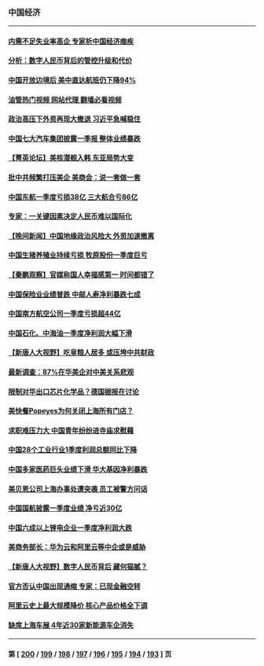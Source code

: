 ### 中国经济
---
#### [内需不足失业率高企 专家析中国经济痼疾](../../pages/ncid283/n13983976.md?04300445) 
#### [分析：数字人民币背后的管控升级和代价](../../pages/ncid283/n13984387.md?04300445) 
#### [中国开放边境后 美中直达航班仍下降94%](../../pages/ncid283/n13984142.md?04300445) 
#### [油管热门视频 网站代理 翻墙必看视频](http://138.2.39.72:81/youtube.html?epic-marker?04300445)
#### [政治高压下外资再现大撤退 习近平急喊稳住](../../pages/ncid283/n13984135.md?04300445) 
#### [中国七大汽车集团披露一季报 整体业绩暴跌](../../pages/ncid283/n13984011.md?04300445) 
#### [【菁英论坛】美核潜舰入韩 东亚局势大变](../../pages/ncid283/n13984009.md?04300445) 
#### [批中共频繁打压美企 美商会：说一套做一套](../../pages/ncid283/n13983961.md?04300445) 
#### [中国东航一季度亏损38亿 三大航合亏86亿](../../pages/ncid283/n13983922.md?04300445) 
#### [专家：一关键因素决定人民币难以国际化](../../pages/ncid283/n13983612.md?04300445) 
#### [【晚间新闻】中国地缘政治风险大 外资加速撤离](../../pages/ncid283/n13983577.md?04300445) 
#### [中国生猪养殖业持续亏损 牧原股份一季度巨亏](../../pages/ncid283/n13983234.md?04300445) 
#### [【秦鹏观察】官媒称国人幸福感第一 时间都错了](../../pages/ncid283/n13983216.md?04300445) 
#### [中国保险业业绩普跌 中邮人寿净利暴跌七成](../../pages/ncid283/n13983204.md?04300445) 
#### [中国南方航空公司一季度亏损超44亿](../../pages/ncid283/n13983150.md?04300445) 
#### [中国石化、中海油一季度净利润大幅下滑](../../pages/ncid283/n13983139.md?04300445) 
#### [【新唐人大视野】吃皇粮人居多 或压垮中共财政](../../pages/ncid283/n13983024.md?04300445) 
#### [最新调查：87%在华美企对中美关系悲观](../../pages/ncid283/n13982885.md?04300445) 
#### [限制对华出口芯片化学品？德国据报在讨论](../../pages/ncid283/n13982867.md?04300445) 
#### [美快餐Popeyes为何关闭上海所有门店？](../../pages/ncid283/n13982948.md?04300445) 
#### [求职难压力大 中国青年纷纷进寺庙求慰藉](../../pages/ncid283/n13982684.md?04300445) 
#### [中国28个工业行业1季度利润总额同比下降](../../pages/ncid283/n13982745.md?04300445) 
#### [中国多家医药巨头业绩下滑 华大基因净利暴跌](../../pages/ncid283/n13982355.md?04300445) 
#### [美贝恩公司上海办事处遭突袭 员工被警方问话](../../pages/ncid283/n13982485.md?04300445) 
#### [中国国航披露一季度业绩 净亏近30亿](../../pages/ncid283/n13982413.md?04300445) 
#### [中国六成以上锂电企业一季度净利润大跌](../../pages/ncid283/n13982386.md?04300445) 
#### [美商务部长：华为云和阿里云等中企或是威胁](../../pages/ncid283/n13982359.md?04300445) 
#### [【新唐人大视野】数字人民币背后 藏何猫腻？](../../pages/ncid283/n13982287.md?04300445) 
#### [官方否认中国出现通缩 专家：已现金融空转](../../pages/ncid283/n13982271.md?04300445) 
#### [阿里云史上最大规模降价 核心产品价格全下调](../../pages/ncid283/n13982054.md?04300445) 
#### [缺席上海车展 4年近30家新能源车企消失](../../pages/ncid283/n13981952.md?04300445) 

---
#### 第 [ [200](./200.md?04300445) / [199](./199.md?04300445) / [198](./198.md?04300445) / [197](./197.md?04300445) / [196](./196.md?04300445) / [195](./195.md?04300445) / [194](./194.md?04300445) / [193](./193.md?04300445) ] 页

